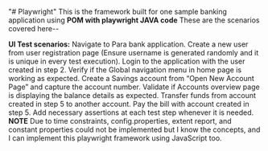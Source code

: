 "# Playwright" 
This is the framework built for one sample banking application using **POM with playwright JAVA code**
These are the scenarios covered here--


**UI Test scenarios:**
Navigate to Para bank application.
Create a new user from user registration page (Ensure username is generated randomly and it is unique in every test execution).
Login to the application with the user created in step 2.
Verify if the Global navigation menu in home page is working as expected.
Create a Savings account from “Open New Account Page” and capture the account number.
Validate if Accounts overview page is displaying the balance details as expected.
Transfer funds from account created in step 5 to another account.
Pay the bill with account created in step 5.
Add necessary assertions at each test step whenever it is needed.                                                                                                                                                                                                                                                                                                                                                                                                                                                                                **NOTE**  Due to time constraints, config.properties, extent report, and constant properties could not be implemented but I know the concepts, and I can implement this playwright framework using JavaScript too.
